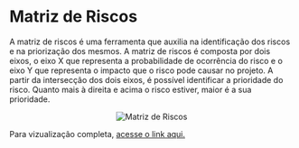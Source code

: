# Matriz de Riscos

A matriz de riscos é uma ferramenta que auxilia na identificação dos riscos e na priorização dos mesmos. A matriz de riscos é composta por dois eixos, o eixo X que representa a probabilidade de ocorrência do risco e o eixo Y que representa o impacto que o risco pode causar no projeto. A partir da intersecção dos dois eixos, é possível identificar a prioridade do risco. Quanto mais à direita e acima o risco estiver, maior é a sua prioridade.

<p align="center">
      <img src={require('@site/static/img/risk_matrix.jpg').default} alt="Matriz de Riscos" />
</p>

Para vizualização completa, [acesse o link aqui.](https://www.figma.com/file/oHuzd5J1bDWliqjcBihy3i/Matriz-de-Risco?type=whiteboard&node-id=0%3A1&t=AzkTrc3EH5KbZLia-1)